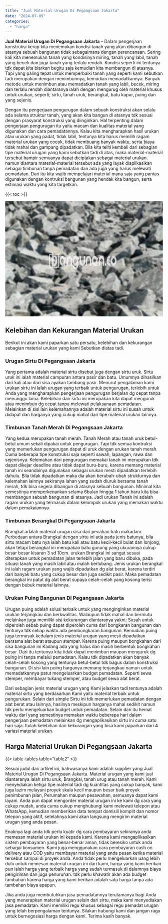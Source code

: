 ```yaml
---
title: "Jual Material Urugan Di Pegangsaan Jakarta"
date: "2024-07-09"
categories: 
  - "harga"
---
```


**Jual Material Urugan Di Pegangsaan Jakarta** – Dalam pengerjaan konstruksi kerap kita menemukan kondisi tanah yang akan dibangun di atasnya sebuah bangunan tidak sebagaimana dengan perencanaan. Sering kali kita menemukan tanah yang kondisinya miring, tanah yang labil, tanah yang becek dan juga tanah yang terlalu rendah. Kondisi seperti ini tentunya tdk dapat kita biarkan begitu saja kemudian kita membangun di atasnya. Tapi yang paling tepat untuk memperbaiki tanah yang seperti kami sebutkan tadi merupakan dengan menimbunnya, kemudian memadatkannya. Banyak metode untuk menimbun atau memadatkan tanah yang labil, becek, miring dan terlalu rendah diantaranya ialah dengan mengurug oleh material khusus untuk urukan, seperti; sirtu, tanah uruk, berangkal, batu kapur, puing dan yang sejenis.

Dengan itu pengerjaan pengurugan dalam sebuah konstruksi akan selalu ada selama struktur tanah, yang akan kita bangun di atasnya tdk sesuai dengan prasyarat konstruksi yang diinginkan. Hal terpenting dalam pengerjaan pengurugan itu yaitu macam dan kualitas material yang digunakan dan cara pemadatannya. Kalau kita mengharapkan hasil urukan atau urukan yang padat, tidak labil, tentunya kita harus memilih ragam material urukan yang cocok, tidak membuang banyak waktu, serta biaya tidak mahal dan gampang dipadatkan. Bila kita teliti kembali dari sebagian tipe material urugan yang kami sebutkan tadi di atas, maka material-material tersebut hampir semuanya dapat diciptakan sebagai material urukan. namun diantara material-material tersebut ada yang layak diaplikasikan sebagai timbunan tanpa pemadatan dan ada juga yang harus melewati pemadatan. Dari itu kita wajib mempelajari material mana saja yang pantas digunakan dengan kontruksi bangunan yang hendak kita bangun, serta estimasi waktu yang kita targetkan.

{{< toc >}}

![Jual Material Urugan Di Pegangsaan Jakarta](/images/jual-urugan-18.png)

## Kelebihan dan Kekurangan Material Urukan

Berikut ini akan kami paparkan satu persatu, kelebihan dan kekurangan sebagian material urukan yang kami Sebutkan diatas tadi.

### Urugan Sirtu Di Pegangsaan Jakarta

Yang pertama adalah material sirtu disebut juga dengan sirtu uruk. Sirtu uruk ini ialah material campuran antara pasir dan batu. Umumnya dihasilkan dari kali atau dari sisa ayakan tambang pasir. Menurut pengalaman kami urukan sirtu ini ialah urugan yang terbaik untuk pengurugan, terlebih untuk Anda yang mengharapkan pengerjaan pengurugan berjalan dg cepat tanpa menunggu lama. Kelebihan dari sirtu ini merupakan kita dapat menguruk atau menimbun dg cepat tanpa melewati pelaksanaan pemadatan. Melainkan di sisi lain kelemahannya adalah material sirtu ini susah untuk didapat dan harganya yang cukup mahal dari tipe material urukan lainnya.

### Timbunan Tanah Merah Di Pegangsaan Jakarta

Yang kedua merupakan tanah merah. Tanah Merah atau tanah uruk betul-betul umum sekali dipakai untuk pengurugan. Tapi tdk semua kontruksi yang memerlukan pengurugan dapat di uruk dengan urukan tanah merah. Cuma beberapa tipe konstruksi saja seperti sawah, lapangan, rawa dan sejenisnya. Kelemahan dari pengurugan memakai tanah ini merupakan tdk dapat dikejar deadline atau tidak dapat buru-buru, karena memang material tanah ini seandainya digunakan sebagai urukan mesti dipadatkan terlebih dahulu. Bila tidak dipadatkan maka dia akan berubah-ubah strukturnya dan kelemahan lainnya sekiranya lahan yang sudah diuruk bersama tanah merah, tdk bisa segera dibangun di atasnya sebuah bangunan. Minimal kita semestinya memperkenankan selama 6bulan hingga 1 tahun baru kita bisa membangun sebuah bangunan di atasnya. Jadi urukan Tanah ini adalah ragam urukan yang termasuk dalam kelompok urukan yang memakan waktu dalam pemakaiannya.

### Timbunan Berangkal Di Pegangsaan Jakarta

Brangkal adalah material urugan sisa dari pecahan batu makadam. Perbedaan antara Brangkal dengan sirtu ini ada pada jenis batunya, bila sirtu macam batu nya ialah batu kali atau batu kecil-kecil bulat dan lonjong, akan tetapi berangkal ini merupakan batu gunung yang ukurannya cukup besar besar kisaran 3 sd 10cm. urukan Brangkal ini sangat sesuai diterapkan untuk pemadatan jalan terlebih jalan yang baru dibuka, pada situasi tanah yang masih labil atau malah berlubang. Jenis urukan berangkal ini ialah ragam urukan yang wajib dipadatkan dg alat berat, karena terdiri dari banyak batu yang cukup besar dan juga sedikit pasir. Maka pemadatan berangkal ini patut dg alat berat supaya celah-celah yang kosong terisi dengan bubuk material lainnya.

### Urukan Puing Bangunan Di Pegangsaan Jakarta

Urugan puing adalah solusi terbaik untuk yang menginginkan material urukan terjangkau dan berkwalitas. Walaupun tidak mahal dan bermutu melainkan juga memiliki sisi kekurangan diantaranya yakni; Susah untuk diperoleh sebab puing dapat diperoleh cuma dari bongkaran bangunan dan tentunya tdk setiap waktu ada pembongkaran bangunan. Kemudian puing juga termasuk kedalam jenis material urugan yang mesti dipadatkan bersama alat berat ataupun stemper. Karena puing maupun bongkahan dari sisa bangunan ini Kadang ada yang halus dan masih berbentuk bongkahan besar. Dari itu tentunya kita tidak dapat menimbun maupun menguruk dg puing ini tanpa melalui pemadatan. Kalau tdk dipadatkan akan banyak celah-celah kosong yang tentunya betul-betul tdk bagus dalam konstruksi bangunan. Di sisi lain puing harganya memang terjangkau namun untuk memadatkannya patut mengeluarkan budget pemadatan. Seperti sewa stemper, membayar tukang stemper, atau budget sewa alat berat.

Dari sebagian jenis material urugan yang Kami jelaskan tadi tentunya adalah material sirtu yang berdasarkan Kami yaitu material terbaik untuk pengurukan. Selain dari simple Sirtu ini tdk memerlukan pemadatan dengan alat berat atau lainnya, hasilnya meskipun harganya mahal sedikit namun tdk perlu mengeluarkan budget untuk pemadatan. Selain dari itu hemat waktu dari yang semestinya memakan waktu beberapa hari dalam pengerjaan pemadatan melainkan dg mengaplikasikan sirtu ini cuma satu hari saja. Itulah kelebihan dan kekurangan yang bisa kami paparkan dari 4 variasi material urukan.

## Harga Material Urukan Di Pegangsaan Jakarta

{{< table-tables table="table2" >}}

Sesuai judul dari artikel ini, bahwasanya kami adalah supplier yang Jual Material Urugan Di Pegangsaan Jakarta. Material urugan yang kami jual diantaranya ialah sirtu uruk, Brangkal, tanah urug atau tanah merah. Kami menyediakan ketiga tipe material tadi dg kuantitas yang cukup banyak, kami juga lazim melayani proyek skala kecil maupun besar baik proyek penimbunan jalan, Perumahan maupun pesawahan, semuanya dapat kami layani. Anda pun dapat mengorder material urugan ini ke kami dg cara yang cukup mudah, anda cuma cukup menghubungi kami melewati telepon atau WhatsApp, kemudian memberikan data tempat domisili komplit dan nomor telepon yang aktif, setelahnya kami akan langsung mengirim material urugan yang anda pesan.

Enaknya lagi anda tdk perlu kuatir dg cara pembayaran sekiranya anda memesan material urukan ini kepada kami. Karena kami mengaplikasikan sistem pembayaran yang benar-benar aman, tidak beresiko untuk anda sebagai konsumen. Kami juga menggunakan cara pembayaran cash on delivery atau COD yaitu membayar material yang anda pesan ketika material tersebut sampai di proyek anda. Anda tidak perlu mengeluarkan uang lebih dulu untuk memesan material urugan ini dari kami, harga yang kami berikan pun ialah harga yang terbaik harga yang sudah termasuk di dalamnya biaya pengiriman dan juga penurunan. tdk perlu khawatir akan ada budget tambahan karena harga yang kami berikan adalah satu harga tanpa ada tambahan biaya apapun.

Jika anda juga membutuhkan jasa pemadatannya terutamanya bagi Anda yang menerapkan material urugan selain dari sirtu, maka kami menyediakan jasa pemadatan. Kami memiliki regu khusus sebagai regu pemadat urugan yang telah berpengalaman tentunya. Silakan hubungi kami dan jangan ragu untuk bernegosiasi harga dengan kami. Terima kasih banyak.
